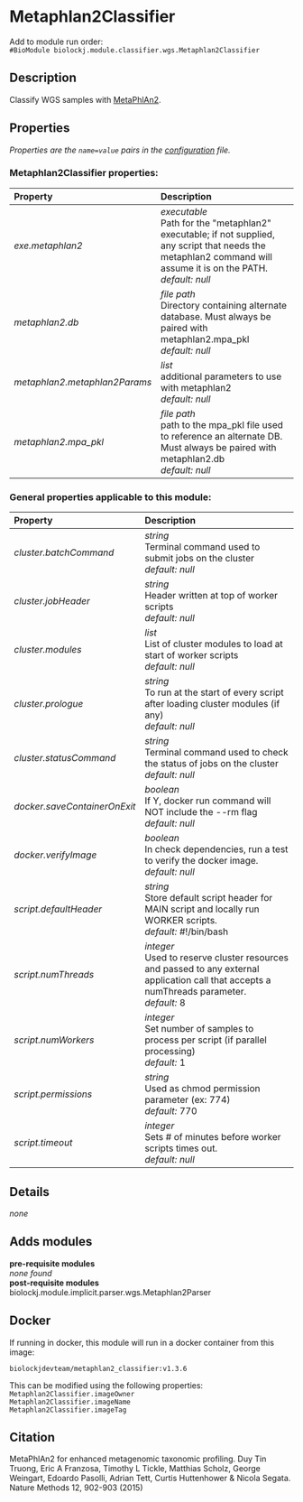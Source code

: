 # Metaphlan2Classifier
Add to module run order:                    
`#BioModule biolockj.module.classifier.wgs.Metaphlan2Classifier`

## Description 
Classify WGS samples with [MetaPhlAn2](http://bitbucket.org/biobakery/metaphlan2).

## Properties 
*Properties are the `name=value` pairs in the [configuration](../../../Configuration#properties) file.*                   

### Metaphlan2Classifier properties: 
| Property| Description |
| :--- | :--- |
| *exe.metaphlan2* | _executable_ <br>Path for the "metaphlan2" executable; if not supplied, any script that needs the metaphlan2 command will assume it is on the PATH.<br>*default:*  *null* |
| *metaphlan2.db* | _file path_ <br>Directory containing alternate database. Must always be paired with metaphlan2.mpa_pkl<br>*default:*  *null* |
| *metaphlan2.metaphlan2Params* | _list_ <br>additional parameters to use with metaphlan2<br>*default:*  *null* |
| *metaphlan2.mpa_pkl* | _file path_ <br>path to the mpa_pkl file used to reference an alternate DB. Must always be paired with metaphlan2.db<br>*default:*  *null* |

### General properties applicable to this module: 
| Property| Description |
| :--- | :--- |
| *cluster.batchCommand* | _string_ <br>Terminal command used to submit jobs on the cluster<br>*default:*  *null* |
| *cluster.jobHeader* | _string_ <br>Header written at top of worker scripts<br>*default:*  *null* |
| *cluster.modules* | _list_ <br>List of cluster modules to load at start of worker scripts<br>*default:*  *null* |
| *cluster.prologue* | _string_ <br>To run at the start of every script after loading cluster modules (if any)<br>*default:*  *null* |
| *cluster.statusCommand* | _string_ <br>Terminal command used to check the status of jobs on the cluster<br>*default:*  *null* |
| *docker.saveContainerOnExit* | _boolean_ <br>If Y, docker run command will NOT include the --rm flag<br>*default:*  *null* |
| *docker.verifyImage* | _boolean_ <br>In check dependencies, run a test to verify the docker image.<br>*default:*  *null* |
| *script.defaultHeader* | _string_ <br>Store default script header for MAIN script and locally run WORKER scripts.<br>*default:*  #!/bin/bash |
| *script.numThreads* | _integer_ <br>Used to reserve cluster resources and passed to any external application call that accepts a numThreads parameter.<br>*default:*  8 |
| *script.numWorkers* | _integer_ <br>Set number of samples to process per script (if parallel processing)<br>*default:*  1 |
| *script.permissions* | _string_ <br>Used as chmod permission parameter (ex: 774)<br>*default:*  770 |
| *script.timeout* | _integer_ <br>Sets # of minutes before worker scripts times out.<br>*default:*  *null* |

## Details 
*none*

## Adds modules 
**pre-requisite modules**                    
*none found*                   
**post-requisite modules**                    
biolockj.module.implicit.parser.wgs.Metaphlan2Parser                   

## Docker 
If running in docker, this module will run in a docker container from this image:<br>
```
biolockjdevteam/metaphlan2_classifier:v1.3.6
```
This can be modified using the following properties:<br>
`Metaphlan2Classifier.imageOwner`<br>
`Metaphlan2Classifier.imageName`<br>
`Metaphlan2Classifier.imageTag`<br>

## Citation 
MetaPhlAn2 for enhanced metagenomic taxonomic profiling. Duy Tin Truong, Eric A Franzosa, Timothy L Tickle, Matthias Scholz, George Weingart, Edoardo Pasolli, Adrian Tett, Curtis Huttenhower & Nicola Segata. Nature Methods 12, 902-903 (2015)

